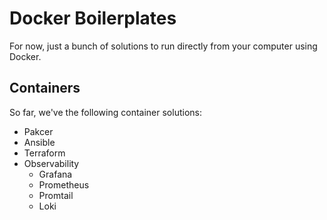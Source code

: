 # Docker Boilerplates

For now, just a bunch of solutions to run directly from your computer using Docker.

## Containers

So far, we've the following container solutions:

* Pakcer
* Ansible
* Terraform
* Observability
  * Grafana
  * Prometheus
  * Promtail
  * Loki
